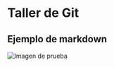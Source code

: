# Taller de Git

## Ejemplo de markdown

![Imagen de prueba](https://miro.medium.com/v2/resize:fit:1100/format:webp/0*lzRmzAy5OICef7rK.png)